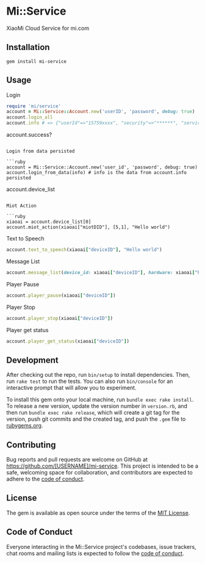 # Mi::Service

XiaoMi Cloud Service for mi.com

## Installation

```
gem install mi-service
```

## Usage

Login

```ruby
require 'mi/service'
account = Mi::Service::Account.new('userID', 'password', debug: true)
account.login_all
account.info # => {"userId"=>"15759xxxx", "security"=>"******", "serviceToken"=>"", "ssecurity"=>"", "userId"=>"15759xxxx", "security"=>"******", "serviceToken"=>"", "ssecurity"=>""}
```
account.success?
```

Login from data persisted

```ruby
account = Mi::Service::Account.new('user_id', 'password', debug: true)
account.login_from_data(info) # info is the data from account.info persisted
```
account.device_list
```

Miot Action

```ruby
xiaoai = account.device_list[0]
account.miot_action(xiaoai["miotDID"], [5,1], "Hello world")
```

Text to Speech

```ruby
account.text_to_speech(xiaoai["deviceID"], "Hello world")
```

Message List

```ruby
account.message_list(device_id: xiaoai["deviceID"], hardware: xiaoai["hardware"], limit: 3)
```

Player Pause

```ruby
account.player_pause(xiaoai["deviceID"])
```

Player Stop

```ruby
account.player_stop(xiaoai["deviceID"])
```

Player get status

```ruby
account.player_get_status(xiaoai["deviceID"])
```


## Development

After checking out the repo, run `bin/setup` to install dependencies. Then, run `rake test` to run the tests. You can also run `bin/console` for an interactive prompt that will allow you to experiment.

To install this gem onto your local machine, run `bundle exec rake install`. To release a new version, update the version number in `version.rb`, and then run `bundle exec rake release`, which will create a git tag for the version, push git commits and the created tag, and push the `.gem` file to [rubygems.org](https://rubygems.org).

## Contributing

Bug reports and pull requests are welcome on GitHub at https://github.com/[USERNAME]/mi-service. This project is intended to be a safe, welcoming space for collaboration, and contributors are expected to adhere to the [code of conduct](https://github.com/[USERNAME]/mi-service/blob/main/CODE_OF_CONDUCT.md).

## License

The gem is available as open source under the terms of the [MIT License](https://opensource.org/licenses/MIT).

## Code of Conduct

Everyone interacting in the Mi::Service project's codebases, issue trackers, chat rooms and mailing lists is expected to follow the [code of conduct](https://github.com/[USERNAME]/mi-service/blob/main/CODE_OF_CONDUCT.md).
